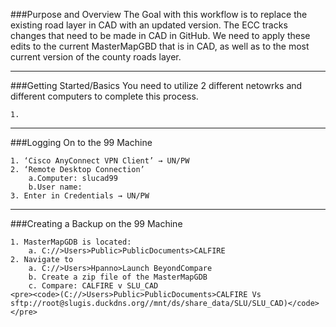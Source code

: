 ###Purpose and Overview
The Goal with this workflow is to replace the existing road layer in CAD with an updated version. The ECC tracks changes that need to be made in CAD in GitHub. We need to apply these edits to the current MasterMapGBD that is in CAD, as well as to the most current version of the county roads layer. 

---
###Getting Started/Basics
You need to utilize 2 different netowrks and different computers to complete this process. 

	1. 

---
###Logging On to the 99 Machine

	1. ‘Cisco AnyConnect VPN Client’ → UN/PW
	2. ‘Remote Desktop Connection’
		a.Computer: slucad99
		b.User name: 
	3. Enter in Credentials → UN/PW


---
###Creating a Backup on the 99 Machine

	1. MasterMapGDB is located:
		a. C://>Users>Public>PublicDocuments>CALFIRE
	2. Navigate to 
		a. C://>Users>Hpanno>Launch BeyondCompare
		b. Create a zip file of the MasterMapGDB
		c. Compare: CALFIRE v SLU_CAD
    <pre><code>(C://>Users>Public>PublicDocuments>CALFIRE Vs sftp://root@slugis.duckdns.org//mnt/ds/share_data/SLU/SLU_CAD)</code></pre>
	

